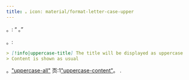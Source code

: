 ```yaml
---
title: 。icon: material/format-letter-case-upper
---
```


。: “ 。”

。:

```md
> [!info|uppercase-title] The title will be displayed as uppercase
> Content is shown as usual
```

。["uppercase-all"](../combined-styling/page-14.md)
页:1["uppercase-content"](../content-styling/page-4.md)。
.


